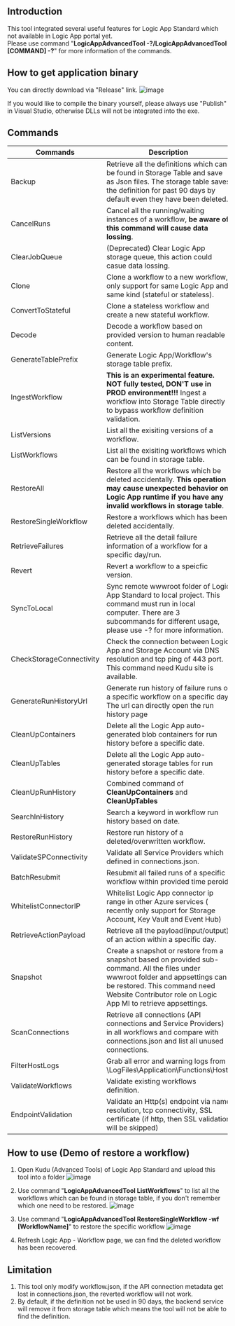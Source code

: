 ## Introduction
This tool integrated several useful features for Logic App Standard which not available in Logic App portal yet.<br/>
Please use command "**LogicAppAdvancedTool -?/LogicAppAdvancedTool [COMMAND] -?**" for more information of the commands.


## How to get application binary
You can directly download via "Release" link.
![image](https://user-images.githubusercontent.com/72241569/229997619-fb431ac9-fbfe-47da-82a4-ed37a0be3258.png)

If you would like to compile the binary yourself, please always use "Publish" in Visual Studio, otherwise DLLs will not be integrated into the exe.
<br/>


## Commands
| Commands | Description |
| --- | --- |
| Backup | Retrieve all the definitions which can be found in Storage Table and save as Json files. The storage table saves the definition for past 90 days by default even they have been deleted.|
| CancelRuns | Cancel all the running/waiting instances of a workflow, **be aware of this command will cause data lossing**.|
| ClearJobQueue | (Deprecated) Clear Logic App storage queue, this action could casue data lossing.|
| Clone | Clone a workflow to a new workflow, only support for same Logic App and same kind (stateful or stateless).|
| ConvertToStateful | Clone a stateless workflow and create a new stateful workflow.|
| Decode | Decode a workflow based on provided version to human readable content.|
| GenerateTablePrefix | Generate Logic App/Workflow's storage table prefix.|
| IngestWorkflow | **This is an experimental feature.  NOT fully tested, DON'T use in PROD environment!!!** Ingest a workflow into Storage Table directly to bypass workflow definition validation.|
| ListVersions | List all the exisiting versions of a workflow.|
| ListWorkflows | List all the exisiting workflows which can be found in storage table.|
| RestoreAll | Restore all the workflows which be deleted accidentally. **This operation may cause unexpected behavior on Logic App runtime if you have any invalid workflows in storage table**.|
| RestoreSingleWorkflow | Restore a workflows which has been deleted accidentally.|
| RetrieveFailures | Retrieve all the detail failure information of a workflow for a specific day/run.|
| Revert | Revert a workflow to a speicfic version.|
| SyncToLocal | Sync remote wwwroot folder of Logic App Standard to local project. This command must run in local computer. There are 3 subcommands for different usage, please use -? for more information.|
| CheckStorageConnectivity | Check the connection between Logic App and Storage Account via DNS resolution and tcp ping of 443 port. This command need Kudu site is available. |
| GenerateRunHistoryUrl | Generate run history of failure runs of a specific workflow on a specific day. The url can directly open the run history page |
| CleanUpContainers | Delete all the Logic App auto-generated blob containers for run history before a specific date. |
| CleanUpTables | Delete all the Logic App auto-generated storage tables for run history before a specific date. |
| CleanUpRunHistory | Combined command of **CleanUpContainers** and **CleanUpTables** |
| SearchInHistory | Search a keyword in workflow run history based on date. |
| RestoreRunHistory | Restore run history of a deleted/overwritten workflow. |
| ValidateSPConnectivity | Validate all Service Providers which defined in connections.json. |
| BatchResubmit | Resubmit all failed runs of a specific workflow within provided time peroid. |
| WhitelistConnectorIP | Whitelist Logic App connector ip range in other Azure services ( recently only support for Storage Account, Key Vault and Event Hub) |
| RetrieveActionPayload | Retrieve all the payload(input/output) of an action within a specific day. |
| Snapshot | Create a snapshot or restore from a snapshot based on provided sub-command. All the files under wwwroot folder and appsettings can be restored. This command need Website Contributor role on Logic App MI to retrieve appsettings. |
| ScanConnections | Retrieve all connections (API connections and Service Providers) in all workflows and compare with connections.json and list all unused connections. |
| FilterHostLogs | Grab all error and warning logs from \LogFiles\Application\Functions\Host\ |
| ValidateWorkflows | Validate existing workflows definition. |
| EndpointValidation | Validate an Http(s) endpoint via name resolution, tcp connectivity, SSL certificate (if http, then SSL validation will be skipped) |

## How to use (Demo of restore a workflow)
1. Open Kudu (Advanced Tools) of Logic App Standard and upload this tool into a folder
![image](https://user-images.githubusercontent.com/72241569/230000172-99d7ad05-fd51-4917-9bc7-47d61cc7ccb6.png)

2. Use command "**LogicAppAdvancedTool ListWorkflows**" to list all the workflows which can be found in storage table, if you don't remember which one need to be restored.
![image](https://user-images.githubusercontent.com/72241569/249731630-c44b4a5b-fc1e-4795-a342-c5311de5b41e.png)

3. Use command "**LogicAppAdvancedTool RestoreSingleWorkflow -wf [WorkflowName]**" to restore the specific workflow
![image](https://user-images.githubusercontent.com/72241569/249732594-fc041353-74cd-4f64-9bd7-cb3f72b162b1.png)

4. Refresh Logic App - Workflow page, we can find the deleted workflow has been recovered.


## Limitation
1. This tool only modify workflow.json, if the API connection metadata get lost in connections.json, the reverted workflow will not work.
2. By default, if the definition not be used in 90 days, the backend service will remove it from storage table which means the tool will not be able to find the definition.
